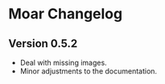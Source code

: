 # Moar Changelog


## Version 0.5.2

- Deal with missing images.
- Minor adjustments to the documentation.

